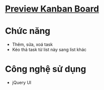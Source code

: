 # [Preview Kanban Board](https://raw.githack.com/minhducluong/Pet-Project/master/Kanban-Board/kanban.html)

# Chức năng
* Thêm, sửa, xoá task
* Kéo thả task từ list này sang list khác

# Công nghệ sử dụng
* jQuery UI
